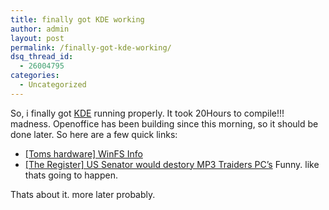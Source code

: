 ```yaml
---
title: finally got KDE working
author: admin
layout: post
permalink: /finally-got-kde-working/
dsq_thread_id:
  - 26004795
categories:
  - Uncategorized
---
```

So, i finally got [KDE][1] running properly. It took 20Hours to compile!!! madness. Openoffice has been building since this morning, so it should be done later. So here are a few quick links:

  * [[Toms hardware] WinFS Info][2]
  * [[The Register] US Senator would destory MP3 Traiders PC&#8217;s][3] Funny. like thats going to happen.

Thats about it. more later probably.

 [1]: http://www.kde.org
 [2]: http://www.tomshardware.com/storage/20030617/index.html
 [3]: http://www.theregister.co.uk/content/6/31287.html